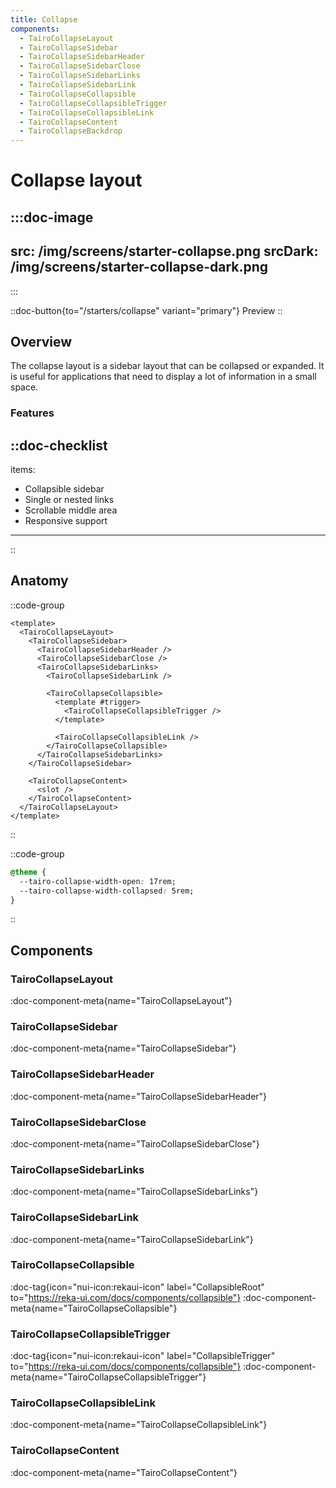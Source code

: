 ```yaml
---
title: Collapse
components:
  - TairoCollapseLayout
  - TairoCollapseSidebar
  - TairoCollapseSidebarHeader
  - TairoCollapseSidebarClose
  - TairoCollapseSidebarLinks
  - TairoCollapseSidebarLink
  - TairoCollapseCollapsible
  - TairoCollapseCollapsibleTrigger
  - TairoCollapseCollapsibleLink
  - TairoCollapseContent
  - TairoCollapseBackdrop
---
```


# Collapse layout

:::doc-image
---
src: /img/screens/starter-collapse.png
srcDark: /img/screens/starter-collapse-dark.png
---
:::

::doc-button{to="/starters/collapse" variant="primary"}
Preview
::

## Overview

The collapse layout is a sidebar layout that can be collapsed or expanded. It is useful for applications that need to display a lot of information in a small space.

### Features

::doc-checklist
---
items:
  - Collapsible sidebar
  - Single or nested links
  - Scrollable middle area
  - Responsive support
---
::

## Anatomy

::code-group
```vue [<app>/app/layouts/collapse.vue]
<template>
  <TairoCollapseLayout>
    <TairoCollapseSidebar>
      <TairoCollapseSidebarHeader />
      <TairoCollapseSidebarClose />
      <TairoCollapseSidebarLinks>
        <TairoCollapseSidebarLink />

        <TairoCollapseCollapsible>
          <template #trigger>
            <TairoCollapseCollapsibleTrigger />
          </template>

          <TairoCollapseCollapsibleLink />
        </TairoCollapseCollapsible>
      </TairoCollapseSidebarLinks>
    </TairoCollapseSidebar>

    <TairoCollapseContent>
      <slot />
    </TairoCollapseContent>
  </TairoCollapseLayout>
</template>
```
::

::code-group
```css [<app>/app/assets/main.css]
@theme {
  --tairo-collapse-width-open: 17rem;
  --tairo-collapse-width-collapsed: 5rem;
}
```
::

## Components

### TairoCollapseLayout
:doc-component-meta{name="TairoCollapseLayout"}

### TairoCollapseSidebar
:doc-component-meta{name="TairoCollapseSidebar"}

### TairoCollapseSidebarHeader
:doc-component-meta{name="TairoCollapseSidebarHeader"}

### TairoCollapseSidebarClose
:doc-component-meta{name="TairoCollapseSidebarClose"}

### TairoCollapseSidebarLinks
:doc-component-meta{name="TairoCollapseSidebarLinks"}

### TairoCollapseSidebarLink
:doc-component-meta{name="TairoCollapseSidebarLink"}

### TairoCollapseCollapsible
:doc-tag{icon="nui-icon:rekaui-icon" label="CollapsibleRoot" to="https://reka-ui.com/docs/components/collapsible"}
:doc-component-meta{name="TairoCollapseCollapsible"}

### TairoCollapseCollapsibleTrigger
:doc-tag{icon="nui-icon:rekaui-icon" label="CollapsibleTrigger" to="https://reka-ui.com/docs/components/collapsible"}
:doc-component-meta{name="TairoCollapseCollapsibleTrigger"}

### TairoCollapseCollapsibleLink
:doc-component-meta{name="TairoCollapseCollapsibleLink"}

### TairoCollapseContent
:doc-component-meta{name="TairoCollapseContent"}
